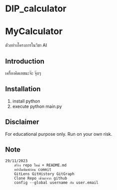 # DIP_calculator

# MyCalculator
ตัวอย่างโครงการในวิชา AI

## Introduction
เครื่องคิดเลขนะจ๊ะ จุ๊บๆ

## Installation
1. install python
2. execute python main.py

## Disclaimer
For educational purpose only. Run on your own risk.

## Note
    29/11/2023
        สร้าง repo ใหม่ + README.md
        อย่าลืมพิมพ์ก่อน commit
        GitLens GitHistory GitGraph
        Clone Repo เข้ามาจาก github
        config --global username กับ user.email
